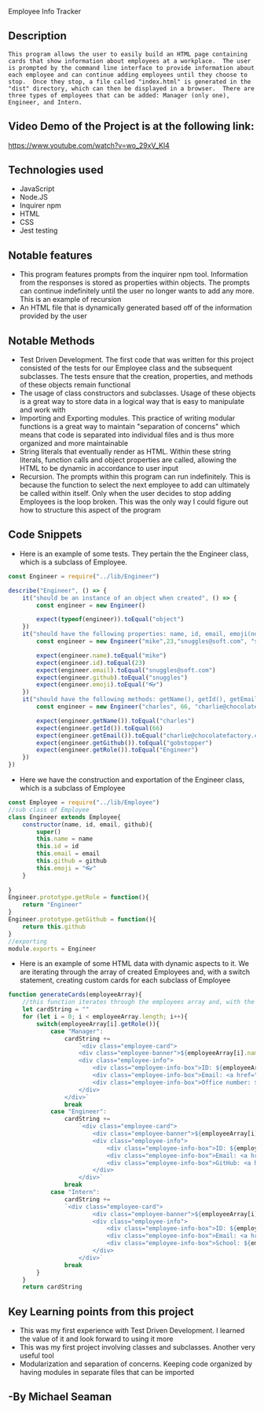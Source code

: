 Employee Info Tracker

## Description

    This program allows the user to easily build an HTML page containing cards that show information about employees at a workplace.  The user is prompted by the command line interface to provide information about each employee and can continue adding employees until they choose to stop.  Once they stop, a file called "index.html" is generated in the "dist" directory, which can then be displayed in a browser.  There are three types of employees that can be added: Manager (only one), Engineer, and Intern.  

## Video Demo of the Project is at the following link:
https://www.youtube.com/watch?v=wo_29xV_Kl4

## Technologies used
- JavaScript
- Node.JS
- Inquirer npm
- HTML
- CSS
- Jest testing

## Notable features
- This program features prompts from the inquirer npm tool. Information from the responses is stored as properties within objects.  The prompts can continue indefinitely until the user no longer wants to add any more.  This is an example of recursion
- An HTML file that is dynamically generated based off of the information provided by the user
## Notable Methods
- Test Driven Development. The first code that was written for this project consisted of the tests for our Employee class and the subsequent subclasses.  The tests ensure that the creation, properties, and methods of these objects remain functional
- The usage of class constructors and subclasses. Usage of these objects is a great way to store data in a logical way that is easy to manipulate and work with
- Importing and Exporting modules.  This practice of writing modular functions is a great way to maintain "separation of concerns" which means that code is separated into individual files and is thus more organized and more maintainable
- String literals that eventually render as HTML.  Within these string literals, function calls and object properties are called, allowing the HTML to be dynamic in accordance to user input
- Recursion. The prompts within this program can run indefinitely.  This is because the function to select the next employee to add can ultimately be called within itself.  Only when the user decides to stop adding Employees is the loop broken.  This was the only way I could figure out how to structure this aspect of the program
## Code Snippets
- Here is an example of some tests.  They pertain the the Engineer class, which is a subclass of Employee.  
```javascript
const Engineer = require("../lib/Engineer")

describe("Engineer", () => {
    it("should be an instance of an object when created", () => {
        const engineer = new Engineer()

        expect(typeof(engineer)).toEqual("object")
    })
    it("should have the following properties: name, id, email, emoji(not an argument), and github", () =>{
        const engineer = new Engineer("mike",23,"snuggles@soft.com", "snuggles")

        expect(engineer.name).toEqual("mike")
        expect(engineer.id).toEqual(23)
        expect(engineer.email).toEqual("snuggles@soft.com")
        expect(engineer.github).toEqual("snuggles")
        expect(engineer.emoji).toEqual("👓")
    })
    it("should have the following methods: getName(), getId(), getEmail(), getGithub(), and getRole()", () => {
        const engineer = new Engineer("charles", 66, "charlie@chocolatefactory.com", "gobstopper")

        expect(engineer.getName()).toEqual("charles")
        expect(engineer.getId()).toEqual(66)
        expect(engineer.getEmail()).toEqual("charlie@chocolatefactory.com")
        expect(engineer.getGithub()).toEqual("gobstopper")
        expect(engineer.getRole()).toEqual("Engineer")
    })
})
```
- Here we have the construction and exportation of the Engineer class, which is a subclass of Employee
```javascript
const Employee = require("../lib/Employee")
//sub class of Employee
class Engineer extends Employee{
    constructor(name, id, email, github){
        super()
        this.name = name
        this.id = id
        this.email = email
        this.github = github
        this.emoji = "👓"
    }
    
}
Engineer.prototype.getRole = function(){
    return "Engineer"
}
Engineer.prototype.getGithub = function(){
    return this.github
}
//exporting
module.exports = Engineer
```
- Here is an example of some HTML data with dynamic aspects to it. We are iterating through the array of created Employees and, with a switch statement, creating custom cards for each subclass of Employee
```javascript
function generateCards(employeeArray){
    //this function iterates through the employees array and, with the switch statement below, adds the necessary HTML to display a card with each employees info.  The "getRole()" method is what we use to assess which type of employee each one is
    let cardString = ""
    for (let i = 0; i < employeeArray.length; i++){
        switch(employeeArray[i].getRole()){
            case "Manager":
                cardString +=
                    `<div class="employee-card">
                    <div class="employee-banner">${employeeArray[i].name}<br>${employeeArray[i].emoji} ${employeeArray[i].getRole()}</div>
                    <div class="employee-info">
                        <div class="employee-info-box">ID: ${employeeArray[i].id}</div>
                        <div class="employee-info-box">Email: <a href="mailto:${employeeArray[i].email}">${employeeArray[i].email}</a></div>
                        <div class="employee-info-box">Office number: ${employeeArray[i].officeNumber}</div>
                    </div>
                </div>`
                break
            case "Engineer":
                cardString +=
                    `<div class="employee-card">
                        <div class="employee-banner">${employeeArray[i].name}<br>${employeeArray[i].emoji} ${employeeArray[i].getRole()}</div>
                        <div class="employee-info">
                            <div class="employee-info-box">ID: ${employeeArray[i].id}</div>
                            <div class="employee-info-box">Email: <a href="mailto:${employeeArray[i].email}">${employeeArray[i].email}</a></div>
                            <div class="employee-info-box">GitHub: <a href="https://github.com/${employeeArray[i].github}" target="_blank">${employeeArray[i].github}</a></div>
                        </div>
                    </div>`
                break
            case "Intern":
                cardString +=
                `<div class="employee-card">
                        <div class="employee-banner">${employeeArray[i].name}<br>${employeeArray[i].emoji} ${employeeArray[i].getRole()}</div>
                        <div class="employee-info">
                            <div class="employee-info-box">ID: ${employeeArray[i].id}</div>
                            <div class="employee-info-box">Email: <a href="mailto:${employeeArray[i].email}">${employeeArray[i].email}</a></div>
                            <div class="employee-info-box">School: ${employeeArray[i].school}</div>
                        </div>
                    </div>`
                break
        }
    }
    return cardString
```
## Key Learning points from this project
- This was my first experience with Test Driven Development.  I learned the value of it and look forward to using it more
- This was my first project involving classes and subclasses.  Another very useful tool
- Modularization and separation of concerns.  Keeping code organized by having modules in separate files that can be imported

## -By Michael Seaman

